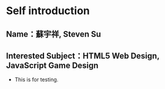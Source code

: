 # Self introduction

## Name：蘇宇祥, Steven Su
## Interested Subject：HTML5 Web Design, JavaScript Game Design

* This is for testing.
